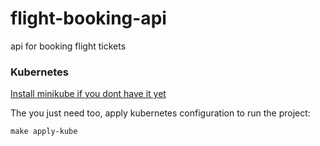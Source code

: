# flight-booking-api
api for booking flight tickets

### Kubernetes

[Install minikube if you dont have it yet](https://minikube.sigs.k8s.io/docs/start/)

The you just need too, apply kubernetes configuration to run the project:

```
make apply-kube
```